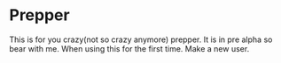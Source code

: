 # Prepper
This is for you crazy(not so crazy anymore) prepper. It is in pre alpha so bear with me. 
When using this for the first time. Make a new user.
